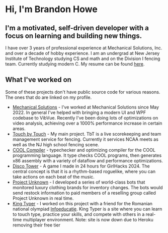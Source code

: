 # Hi, I'm Brandon Howe

## I'm a motivated, self-driven developer with a focus on learning and building new things.

I have over 3 years of professional experience at Mechanical Solutions, Inc. and over a decade of hobby experience. I am an undergrad at New Jersey Institute of Technology studying CS and math and on the Division I fencing team. Currently studying modern C. My resume can be found [here](https://drive.google.com/file/d/1bPun3CpeeiSJhcxme45GAQuy8_imH3ug/view?usp=sharing).

## What I've worked on

Some of these projects don't have public source code for various reasons. The ones that do are linked on my profile.

* [Mechanical Solutions](https://mechsol.com) - I've worked at Mechanical Solutions since May 2022. In general I've helped with bringing a modern UI and WPF codebase to VibVue. Recently I've been doing lots of optimizations on video analysis, achieving over a 1000% performance increase in certain areas.
* [Touch by Touch](https://tbtfencing.com) - My main project. TbT is a live scorekeeping and team management service for fencing. Currently it services NCAA meets as well as the NJ high school fencing scene.
* [COOL Compiler](https://github.com/BrandonHowe/cool-compiler) - typechecker and optimizing compiler for the COOL programming language. It type checks COOL programs, then generates x86 assembly with a variety of dataflow and performance optimizations.
* [Disco Tower](https://brandonhowe.github.io/DiscoTower/) - A game I made in 24 hours for GirlHacks 2024. The central concept is that it is a rhythm-based roguelike, where you can take actions on each beat of the music.
* [Project Unknown](https://github.com/Project-Unknown-GH) - I developed a series of world-class bots that monitored luxury clothing brands for inventory changes. The bots would send restock information to paid members of a reselling group called Project Unknown in real time.
* [King Typer](https://github.com/vycdev/king-typer) - I worked on this project with a friend for the Romanian national olympiad [Infoeducatie](https://infoeducatie.ro). King Typer is a site where you can learn to touch type, practice your skills, and compete with others in a real-time multiplayer environment. Note: site is now down due to Heroku removing their free tier
